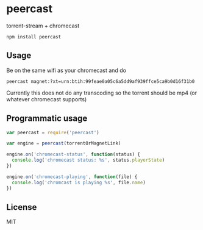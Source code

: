 # peercast

torrent-stream + chromecast

```
npm install peercast
```

## Usage

Be on the same wifi as your chromecast and do

```
peercast magnet:?xt=urn:btih:99feae0a05c6a5dd9af939ffce5ca9b0d16f31b0
```

Currently this does not do any transcoding so the torrent should be mp4 (or whatever chromecast supports)

## Programmatic usage

``` js
var peercast = require('peercast')

var engine = peercast(torrentOrMagnetLink)

engine.on('chromecast-status', function(status) {
  console.log('chromecast status: %s', status.playerState)
})

engine.on('chromecast-playing', function(file) {
  console.log('chromcast is playing %s', file.name)
})
```

## License

MIT
